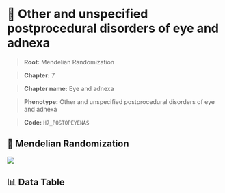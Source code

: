 # 🧪 Other and unspecified postprocedural disorders of eye and adnexa

> **Root:** Mendelian Randomization

> **Chapter:** 7  

> **Chapter name:** Eye and adnexa

> **Phenotype:** Other and unspecified postprocedural disorders of eye and adnexa  

> **Code:** `H7_POSTOPEYENAS`

## 🧬 Mendelian Randomization  

<img src="/MR/Figures/Forward/H7_POSTOPEYENAS.png"/>

## 📊 Data Table

<CsvTableMRF src="/MR/Data/Forward/H7_POSTOPEYENAS.csv"/>

